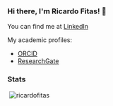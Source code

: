 ### Hi there, I'm Ricardo Fitas! 👋

You can find me at [LinkedIn](https://www.linkedin.com/in/ricardo-fitas-167bba164/)

My academic profiles:
- [ORCID](https://orcid.org/0000-0001-5137-2451)
- [ResearchGate](https://www.researchgate.net/profile/Ricardo-Fitas)


### Stats

<p>&nbsp;<img align="center" src="https://github-readme-stats.vercel.app/api?username=ricardofitas&show_icons=true&theme=dark&locale=en" alt="ricardofitas" /></p>

<!--
**ricardofitas/ricardofitas** is a ✨ _special_ ✨ repository because its `README.md` (this file) appears on your GitHub profile.

Here are some ideas to get you started:

- 🔭 I’m currently working on ...
- 🌱 I’m currently learning ...
- 👯 I’m looking to collaborate on ...
- 🤔 I’m looking for help with ...
- 💬 Ask me about ...
- 📫 How to reach me: ...
- 😄 Pronouns: ...
- ⚡ Fun fact: ...
-->
